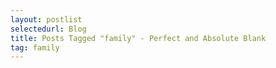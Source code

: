 ```yaml
---
layout: postlist
selectedurl: Blog
title: Posts Tagged "family" - Perfect and Absolute Blank
tag: family
---
```

